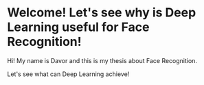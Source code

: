 # Welcome! Let's see why is Deep Learning useful for Face Recognition!

Hi! My name is Davor and this is my thesis about Face Recognition.

Let's see what can Deep Learning achieve!
